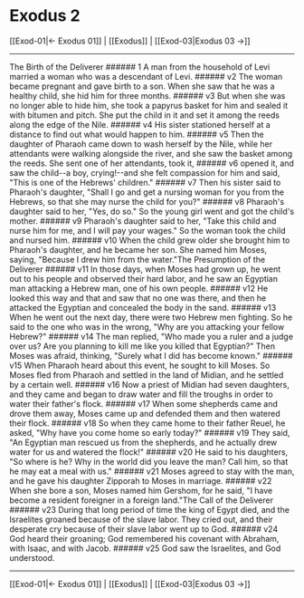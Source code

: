# Exodus 2

[[Exod-01|← Exodus 01]] | [[Exodus]] | [[Exod-03|Exodus 03 →]]
***

The Birth of the Deliverer ###### 1 A man from the household of Levi married a woman who was a descendant of Levi. ###### v2 The woman became pregnant and gave birth to a son. When she saw that he was a healthy child, she hid him for three months. ###### v3 But when she was no longer able to hide him, she took a papyrus basket for him and sealed it with bitumen and pitch. She put the child in it and set it among the reeds along the edge of the Nile. ###### v4 His sister stationed herself at a distance to find out what would happen to him. ###### v5 Then the daughter of Pharaoh came down to wash herself by the Nile, while her attendants were walking alongside the river, and she saw the basket among the reeds. She sent one of her attendants, took it, ###### v6 opened it, and saw the child--a boy, crying!--and she felt compassion for him and said, "This is one of the Hebrews' children." ###### v7 Then his sister said to Pharaoh's daughter, "Shall I go and get a nursing woman for you from the Hebrews, so that she may nurse the child for you?" ###### v8 Pharaoh's daughter said to her, "Yes, do so." So the young girl went and got the child's mother. ###### v9 Pharaoh's daughter said to her, "Take this child and nurse him for me, and I will pay your wages." So the woman took the child and nursed him. ###### v10 When the child grew older she brought him to Pharaoh's daughter, and he became her son. She named him Moses, saying, "Because I drew him from the water."The Presumption of the Deliverer ###### v11 In those days, when Moses had grown up, he went out to his people and observed their hard labor, and he saw an Egyptian man attacking a Hebrew man, one of his own people. ###### v12 He looked this way and that and saw that no one was there, and then he attacked the Egyptian and concealed the body in the sand. ###### v13 When he went out the next day, there were two Hebrew men fighting. So he said to the one who was in the wrong, "Why are you attacking your fellow Hebrew?" ###### v14 The man replied, "Who made you a ruler and a judge over us? Are you planning to kill me like you killed that Egyptian?" Then Moses was afraid, thinking, "Surely what I did has become known." ###### v15 When Pharaoh heard about this event, he sought to kill Moses. So Moses fled from Pharaoh and settled in the land of Midian, and he settled by a certain well. ###### v16 Now a priest of Midian had seven daughters, and they came and began to draw water and fill the troughs in order to water their father's flock. ###### v17 When some shepherds came and drove them away, Moses came up and defended them and then watered their flock. ###### v18 So when they came home to their father Reuel, he asked, "Why have you come home so early today?" ###### v19 They said, "An Egyptian man rescued us from the shepherds, and he actually drew water for us and watered the flock!" ###### v20 He said to his daughters, "So where is he? Why in the world did you leave the man? Call him, so that he may eat a meal with us." ###### v21 Moses agreed to stay with the man, and he gave his daughter Zipporah to Moses in marriage. ###### v22 When she bore a son, Moses named him Gershom, for he said, "I have become a resident foreigner in a foreign land."The Call of the Deliverer ###### v23 During that long period of time the king of Egypt died, and the Israelites groaned because of the slave labor. They cried out, and their desperate cry because of their slave labor went up to God. ###### v24 God heard their groaning; God remembered his covenant with Abraham, with Isaac, and with Jacob. ###### v25 God saw the Israelites, and God understood.

***
[[Exod-01|← Exodus 01]] | [[Exodus]] | [[Exod-03|Exodus 03 →]]
